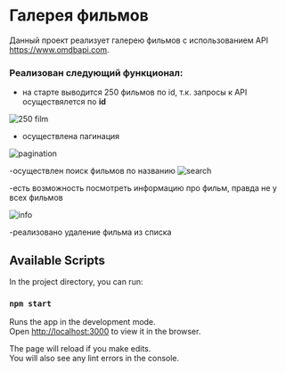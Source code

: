 # Галерея фильмов
Данный проект реализует галерею фильмов с использованием API https://www.omdbapi.com.


### Реализован следующий функционал:
- на старте выводится 250 фильмов по id, т.к. запросы к API осуществялется по __id__

![250 film](https://sun9-85.userapi.com/impg/s3qTdZSm_jWxN1ssiOfSwugVawyDht-wIklfhw/-nIFgAwHxo4.jpg?size=1797x686&quality=96&sign=cd691e47e37269b6ac550083bfaf0e77&type=album)

- осуществлена пагинация

![pagination](https://sun9-21.userapi.com/impg/mrJXaS8jBOO0jWtCp9qQEHbjG3PtDoxLywINIw/HoqlvFn_fR0.jpg?size=949x50&quality=96&sign=32a3fd47f119deb8cacba682d234b852&type=album)

-осуществлен поиск фильмов по названию
![search](https://sun9-83.userapi.com/impg/EBVetZZvfemsbJ6-Z0QqMK-OxQ0emMkDRbcPew/Cap-_Az2QQM.jpg?size=1608x587&quality=96&sign=fc50c702f228d2f0aac028cfff7c4af3&type=album)

-есть возможность посмотреть информацию про фильм, правда не у всех фильмов

![info](https://sun9-56.userapi.com/impg/QA6m5TkPlvXrO9E4w4tX7t_3cWsI--QAGcDBgg/_TaBqAQQGGA.jpg?size=889x492&quality=96&sign=1f55c7c5fc00ab6371f336750bf76ee9&type=album)

-реализовано удаление фильма из списка



## Available Scripts

In the project directory, you can run:

### `npm start`

Runs the app in the development mode.\
Open [http://localhost:3000](http://localhost:3000) to view it in the browser.

The page will reload if you make edits.\
You will also see any lint errors in the console.

